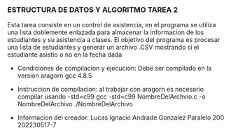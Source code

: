 ### ESTRUCTURA DE DATOS Y ALGORITMO TAREA 2
Esta tarea consiste en un control de asistencia, en el programa se utiliza una lista doblemente enlazada
para almacenar la informacion de los estudiantes y su asistencia a clases.
El objetivo del programa es procesar una lista de estudiantes y generar un archivo .CSV mostrando 
si el estudiante asistio o no en la fecha dada

-  Condiciones de compilacion y ejecucion:
Debe ser compilado en la version aragorn gcc 4.8.5

- Instruccion de compilacion:
al trabajar con aragorn es necesario compilar usando -std=c99
gcc -std=c99 NombreDelArchvio.c -o NombreDelArchivo
./NombreDelArchivo

-  Informacion del creador:
Lucas Ignacio Andrade Gonzalez 
Paralelo 200
202230517-7

<!---
ZeLukinha/ZeLukinha is a ✨ special ✨ repository because its `README.md` (this file) appears on your GitHub profile.
You can click the Preview link to take a look at your changes.
--->
